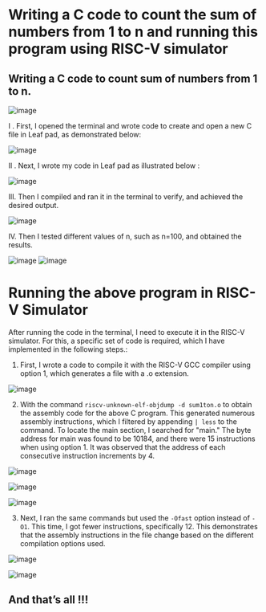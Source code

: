 # Writing a C code to count the sum of numbers from 1 to n and running this program using RISC-V simulator
## Writing a C code to count sum of numbers from 1 to n.

![image](https://github.com/SuriyaNatarajan02/VSD_Mini_Research-Internship/assets/110706394/a248fc9e-6d0d-43cd-b4f6-710a7d961386)

I . First, I opened the terminal and wrote code to create and open a new C file in Leaf pad, as demonstrated below:

![image](https://github.com/SuriyaNatarajan02/VSD_Mini_Research-Internship/assets/110706394/ee490d05-c8a0-4a2a-8364-fc5b1dcb7189)

II . Next, I wrote my code in Leaf pad as illustrated below :

![image](https://github.com/SuriyaNatarajan02/VSD_Mini_Research-Internship/assets/110706394/112c0988-4d15-4f00-b0cc-889d9eed950a)

III. Then I compiled and ran it in the terminal to verify, and achieved the desired output.

![image](https://github.com/SuriyaNatarajan02/VSD_Mini_Research-Internship/assets/110706394/ce5f6a61-33c8-401a-b8bf-4a5c64735492)

IV. Then  I tested different values of n, such as n=100, and obtained the results.

![image](https://github.com/SuriyaNatarajan02/VSD_Mini_Research-Internship/assets/110706394/7b3e05e2-f581-4de0-8698-54eb5b0208b2)
![image](https://github.com/SuriyaNatarajan02/VSD_Mini_Research-Internship/assets/110706394/73b69829-a7da-41f4-8c9e-1b8f62e42550)

# Running the above program in RISC-V Simulator
After running the code in the terminal, I need to execute it in the RISC-V simulator. For this, a specific set of code is required, which I have implemented in the following steps.:

1)	First, I wrote a code to compile it with the RISC-V GCC compiler using option 1, which generates a file with a .o extension.

![image](https://github.com/SuriyaNatarajan02/VSD_Mini_Research-Internship/assets/110706394/dcd11e0a-b497-4ad7-b9a1-21ac5944d358)

2)	With the command `riscv-unknown-elf-objdump -d sum1ton.o` to obtain the assembly code for the above C program. This generated numerous assembly instructions, which I filtered by appending `| less` to the command. To locate the main section, I searched for "main." The byte address for main was found to be 10184, and there were 15 instructions when using option 1. It was observed that the address of each consecutive instruction increments by 4.

![image](https://github.com/SuriyaNatarajan02/VSD_Mini_Research-Internship/assets/110706394/d5901f40-cbed-40e0-b575-8ac6519f5053)

![image](https://github.com/SuriyaNatarajan02/VSD_Mini_Research-Internship/assets/110706394/2042bfed-d1b1-411a-b650-7745b87951dd)

![image](https://github.com/SuriyaNatarajan02/VSD_Mini_Research-Internship/assets/110706394/277bc9b8-a3b8-43cc-895b-58d0c871d526)

3)	Next, I ran the same commands but used the `-Ofast` option instead of `-O1`. This time, I got fewer instructions, specifically 12. This demonstrates that the assembly instructions in the file change based on the different compilation options used.

![image](https://github.com/SuriyaNatarajan02/VSD_Mini_Research-Internship/assets/110706394/0198f1a1-ae98-4b42-971b-69525d4d9cec)

![image](https://github.com/SuriyaNatarajan02/VSD_Mini_Research-Internship/assets/110706394/4034cecf-37d5-4514-b814-c724bf6b513d)

## And that’s all !!!
